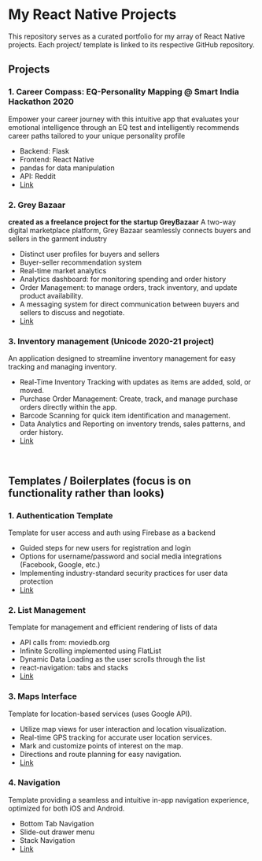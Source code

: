 # My React Native Projects

This repository serves as a curated portfolio for my array of React Native projects. 
Each project/ template is linked to its respective GitHub repository.

## Projects

### 1. Career Compass: EQ-Personality Mapping @ Smart India Hackathon 2020 

Empower your career journey with this intuitive app that evaluates your emotional intelligence through an EQ test and intelligently recommends career paths tailored to your unique personality profile
- Backend: Flask
- Frontend: React Native
- pandas for data manipulation
- API: Reddit 
- [Link](https://github.com/nirali25parekh/sih-app-2020)


### 2. Grey Bazaar
**created as a freelance project for the startup GreyBazaar**
A two-way digital marketplace platform, Grey Bazaar seamlessly connects buyers and sellers in the garment industry
- Distinct user profiles for buyers and sellers
- Buyer-seller recommendation system
- Real-time market analytics
- Analytics dashboard: for monitoring spending and order history
- Order Management: to manage orders, track inventory, and update product availability.
- A messaging system for direct communication between buyers and sellers to discuss and negotiate.
- [Link](https://github.com/nirali25parekh/GreyBazaar)


### 3. Inventory management  (Unicode 2020-21 project)
An application designed to streamline inventory management for easy tracking and managing inventory. 
- Real-Time Inventory Tracking with updates as items are added, sold, or moved.
- Purchase Order Management: Create, track, and manage purchase orders directly within the app.
- Barcode Scanning for quick item identification and management.
- Data Analytics and Reporting on inventory trends, sales patterns, and order history.
- [Link](https://github.com/nirali25parekh/inventory-management-rn)


<br/>

## Templates / Boilerplates (focus is on functionality rather than looks)

### 1. Authentication Template
Template for user access and auth using Firebase as a backend

- Guided steps for new users for registration and login
- Options for username/password and social media integrations (Facebook, Google, etc.)
- Implementing industry-standard security practices for user data protection
- [Link](https://github.com/nirali25parekh/firebase-auth-react-native)

### 2. List Management
Template for management and efficient rendering of lists of data
- API calls from: moviedb.org
- Infinite Scrolling implemented using FlatList
- Dynamic Data Loading as the user scrolls through the list
- react-navigation: tabs and stacks
- [Link](https://github.com/nirali25parekh/movie-buff-app)

### 3. Maps Interface

Template for location-based services (uses Google API). 
- Utilize map views for user interaction and location visualization.
- Real-time GPS tracking for accurate user location services.
- Mark and customize points of interest on the map.
- Directions and route planning for easy navigation.
- [Link](https://github.com/nirali25parekh/map-project)

### 4. Navigation 

Template providing a seamless and intuitive in-app navigation experience, optimized for both iOS and Android.
- Bottom Tab Navigation
- Slide-out drawer menu
- Stack Navigation
- [Link](https://github.com/nirali25parekh/ready-navigation-react-native)




